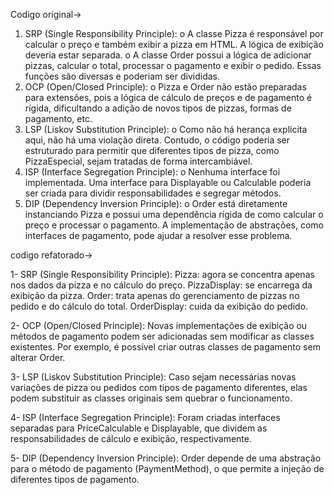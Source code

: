 Codigo original->  

1.	SRP (Single Responsibility Principle):
o	A classe Pizza é responsável por calcular o preço e também exibir a pizza em HTML. A lógica de exibição deveria estar separada.
o	A classe Order possui a lógica de adicionar pizzas, calcular o total, processar o pagamento e exibir o pedido. Essas funções são diversas e poderiam ser divididas.
2.	OCP (Open/Closed Principle):
o	Pizza e Order não estão preparadas para extensões, pois a lógica de cálculo de preços e de pagamento é rígida, dificultando a adição de novos tipos de pizzas, formas de pagamento, etc.
3.	LSP (Liskov Substitution Principle):
o	Como não há herança explícita aqui, não há uma violação direta. Contudo, o código poderia ser estruturado para permitir que diferentes tipos de pizza, como PizzaEspecial, sejam tratadas de forma intercambiável.
4.	ISP (Interface Segregation Principle):
o	Nenhuma interface foi implementada. Uma interface para Displayable ou Calculable poderia ser criada para dividir responsabilidades e segregar métodos.
5.	DIP (Dependency Inversion Principle):
o	Order está diretamente instanciando Pizza e possui uma dependência rígida de como calcular o preço e processar o pagamento. A implementação de abstrações, como interfaces de pagamento, pode ajudar a resolver esse problema.


codigo refatorado->

1- SRP (Single Responsibility Principle):
Pizza: agora se concentra apenas nos dados da pizza e no cálculo do preço.
PizzaDisplay: se encarrega da exibição da pizza.
Order: trata apenas do gerenciamento de pizzas no pedido e do cálculo do total.
OrderDisplay: cuida da exibição do pedido.

2- OCP (Open/Closed Principle):
Novas implementações de exibição ou métodos de pagamento podem ser adicionadas sem modificar as classes existentes. Por exemplo, é possível criar outras classes de pagamento sem alterar Order.

3- LSP (Liskov Substitution Principle):
Caso sejam necessárias novas variações de pizza ou pedidos com tipos de pagamento diferentes, elas podem substituir as classes originais sem quebrar o funcionamento.

4- ISP (Interface Segregation Principle):
Foram criadas interfaces separadas para PriceCalculable e Displayable, que dividem as responsabilidades de cálculo e exibição, respectivamente.

5- DIP (Dependency Inversion Principle):
Order depende de uma abstração para o método de pagamento (PaymentMethod), o que permite a injeção de diferentes tipos de pagamento.
